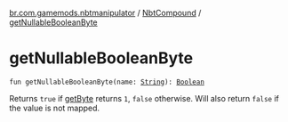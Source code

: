 [br.com.gamemods.nbtmanipulator](../index.md) / [NbtCompound](index.md) / [getNullableBooleanByte](./get-nullable-boolean-byte.md)

# getNullableBooleanByte

`fun getNullableBooleanByte(name: `[`String`](https://kotlinlang.org/api/latest/jvm/stdlib/kotlin/-string/index.html)`): `[`Boolean`](https://kotlinlang.org/api/latest/jvm/stdlib/kotlin/-boolean/index.html)

Returns `true` if [getByte](get-byte.md) returns `1`, `false` otherwise.
Will also return `false` if the value is not mapped.

